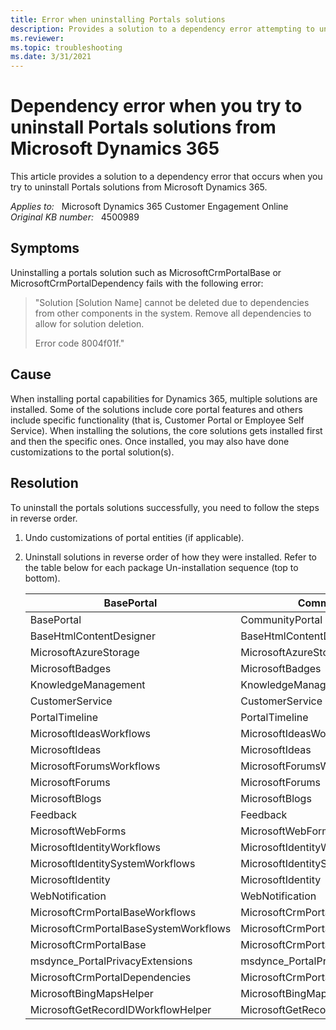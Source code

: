 ```yaml
---
title: Error when uninstalling Portals solutions
description: Provides a solution to a dependency error attempting to uninstall Portals solutions from Dynamics 365.
ms.reviewer: 
ms.topic: troubleshooting
ms.date: 3/31/2021
---
```

# Dependency error when you try to uninstall Portals solutions from Microsoft Dynamics 365

This article provides a solution to a dependency error that occurs when you try to uninstall Portals solutions from Microsoft Dynamics 365.

_Applies to:_ &nbsp; Microsoft Dynamics 365 Customer Engagement Online  
_Original KB number:_ &nbsp; 4500989

## Symptoms

Uninstalling a portals solution such as MicrosoftCrmPortalBase or MicrosoftCrmPortalDependency fails with the following error:

> "Solution [Solution Name] cannot be deleted due to dependencies from other components in the system. Remove all dependencies to allow for solution deletion.
>
> Error code 8004f01f."

## Cause

When installing portal capabilities for Dynamics 365, multiple solutions are installed. Some of the solutions include core portal features and others include specific functionality (that is, Customer Portal or Employee Self Service). When installing the solutions, the core solutions gets installed first and then the specific ones. Once installed, you may also have done customizations to the portal solution(s).

## Resolution

To uninstall the portals solutions successfully, you need to follow the steps in reverse order.

1. Undo customizations of portal entities (if applicable).
2. Uninstall solutions in reverse order of how they were installed. Refer to the table below for each package Un-installation sequence (top to bottom).

    |BasePortal|CommunityPortal|CustomerPortal|ESSPortal|StarterPortal|
    |---|---|---|---|---|
    |BasePortal|CommunityPortal|CustomerPortal|ESSPortal|StarterPortal|
    |BaseHtmlContentDesigner|BaseHtmlContentDesigner|BaseHtmlContentDesigner|BaseHtmlContentDesigner|BaseHtmlContentDesigner|
    |MicrosoftAzureStorage|MicrosoftAzureStorage|MicrosoftAzureStorage|MicrosoftAzureStorage|PortalTimeline|
    |MicrosoftBadges|MicrosoftBadges|KnowledgeManagement|KnowledgeManagement|MicrosoftAzureStorage|
    |KnowledgeManagement|KnowledgeManagement|CustomerService|CustomerService|Feedback|
    |CustomerService|CustomerService|PortalTimeline|PortalTimeline|MicrosoftWebForms|
    |PortalTimeline|PortalTimeline|MicrosoftForumsWorkflows|MicrosoftForumsWorkflows|MicrosoftIdentityWorkflows|
    |MicrosoftIdeasWorkflows|MicrosoftIdeasWorkflows|MicrosoftForums|MicrosoftForums|MicrosoftIdentitySystemWorkflows|
    |MicrosoftIdeas|MicrosoftIdeas|Feedback|Feedback|MicrosoftIdentity|
    |MicrosoftForumsWorkflows|MicrosoftForumsWorkflows|MicrosoftWebForms|MicrosoftWebForms|WebNotification|
    |MicrosoftForums|MicrosoftForums|MicrosoftIdentityWorkflows|MicrosoftIdentityWorkflows|MicrosoftCrmPortalBaseWorkflows|
    |MicrosoftBlogs|MicrosoftBlogs|MicrosoftIdentitySystemWorkflows|MicrosoftIdentitySystemWorkflows|MicrosoftCrmPortalBaseSystemWorkflows|
    |Feedback|Feedback|MicrosoftIdentity|MicrosoftIdentity|MicrosoftCrmPortalBase|
    |MicrosoftWebForms|MicrosoftWebForms|WebNotification|WebNotification|msdynce_PortalPrivacyExtensions|
    |MicrosoftIdentityWorkflows|MicrosoftIdentityWorkflows|MicrosoftCrmPortalBaseWorkflows|MicrosoftCrmPortalBaseWorkflows|MicrosoftCrmPortalDependencies|
    |MicrosoftIdentitySystemWorkflows|MicrosoftIdentitySystemWorkflows|MicrosoftCrmPortalBaseSystemWorkflows|MicrosoftCrmPortalBaseSystemWorkflows||
    |MicrosoftIdentity|MicrosoftIdentity|MicrosoftCrmPortalBase|MicrosoftCrmPortalBase||
    |WebNotification|WebNotification|msdynce_PortalPrivacyExtensions|msdynce_PortalPrivacyExtensions||
    |MicrosoftCrmPortalBaseWorkflows|MicrosoftCrmPortalBaseWorkflows|MicrosoftCrmPortalDependencies|MicrosoftCrmPortalDependencies||
    |MicrosoftCrmPortalBaseSystemWorkflows|MicrosoftCrmPortalBaseSystemWorkflows|MicrosoftBingMapsHelper|MicrosoftBingMapsHelper||
    |MicrosoftCrmPortalBase|MicrosoftCrmPortalBase|MicrosoftGetRecordIDWorkflowHelper|MicrosoftGetRecordIDWorkflowHelper||
    |msdynce_PortalPrivacyExtensions|msdynce_PortalPrivacyExtensions||||
    |MicrosoftCrmPortalDependencies|MicrosoftCrmPortalDependencies||||
    |MicrosoftBingMapsHelper|MicrosoftBingMapsHelper||||
    |MicrosoftGetRecordIDWorkflowHelper|MicrosoftGetRecordIDWorkflowHelper||||
